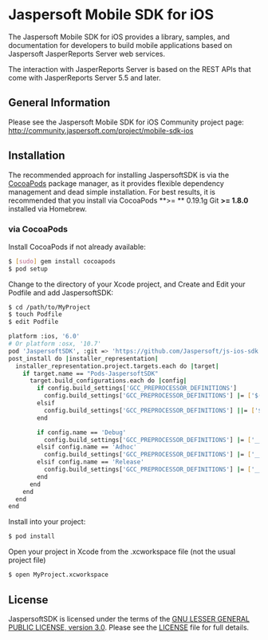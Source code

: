 Jaspersoft Mobile SDK for iOS
=============================

The Jaspersoft Mobile SDK for iOS provides a library, samples, and documentation for developers to build mobile applications based on Jaspersoft JasperReports Server web services.

The interaction with JasperReports Server is based on the REST APIs that come with JasperReports Server 5.5 and later.


General Information
--------------------

Please see the Jaspersoft Mobile SDK for iOS Community project page:
http://community.jaspersoft.com/project/mobile-sdk-ios

Installation
------------

The recommended approach for installing JaspersoftSDK is via the [CocoaPods](http://cocoapods.org/) package manager, as it provides flexible dependency management and dead simple installation. For best results, it is recommended that you install via CocoaPods **>= ** 0.19.1g Git **>= 1.8.0** installed via Homebrew.

### via CocoaPods

Install CocoaPods if not already available:

``` bash
$ [sudo] gem install cocoapods
$ pod setup
```

Change to the directory of your Xcode project, and Create and Edit your Podfile and add JaspersoftSDK:

``` bash
$ cd /path/to/MyProject
$ touch Podfile
$ edit Podfile

platform :ios, '6.0' 
# Or platform :osx, '10.7'
pod 'JaspersoftSDK', :git => 'https://github.com/Jaspersoft/js-ios-sdk.git', :tag => '2.1'
post_install do |installer_representation|
  installer_representation.project.targets.each do |target|
    if target.name == "Pods-JaspersoftSDK"
      target.build_configurations.each do |config|
        if config.build_settings['GCC_PREPROCESSOR_DEFINITIONS']
          config.build_settings['GCC_PREPROCESSOR_DEFINITIONS'] |= ['$(inherited)']
        elsif
          config.build_settings['GCC_PREPROCESSOR_DEFINITIONS'] ||= ['$(inherited)']
        end

        if config.name == 'Debug'
          config.build_settings['GCC_PREPROCESSOR_DEFINITIONS'] |= ['__DEBUG__']
        elsif config.name == 'Adhoc'
          config.build_settings['GCC_PREPROCESSOR_DEFINITIONS'] |= ['__ADHOC__']
        elsif config.name == 'Release'
          config.build_settings['GCC_PREPROCESSOR_DEFINITIONS'] |= ['__RELEASE__']
        end      
      end
    end
  end
end
```

Install into your project:

``` bash
$ pod install
```

Open your project in Xcode from the .xcworkspace file (not the usual project file)

``` bash
$ open MyProject.xcworkspace
```

License
-------

JaspersoftSDK is licensed under the terms of the [GNU LESSER GENERAL PUBLIC LICENSE, version 3.0](http://www.gnu.org/licenses/lgpl). Please see the [LICENSE](LICENSE) file for full details.